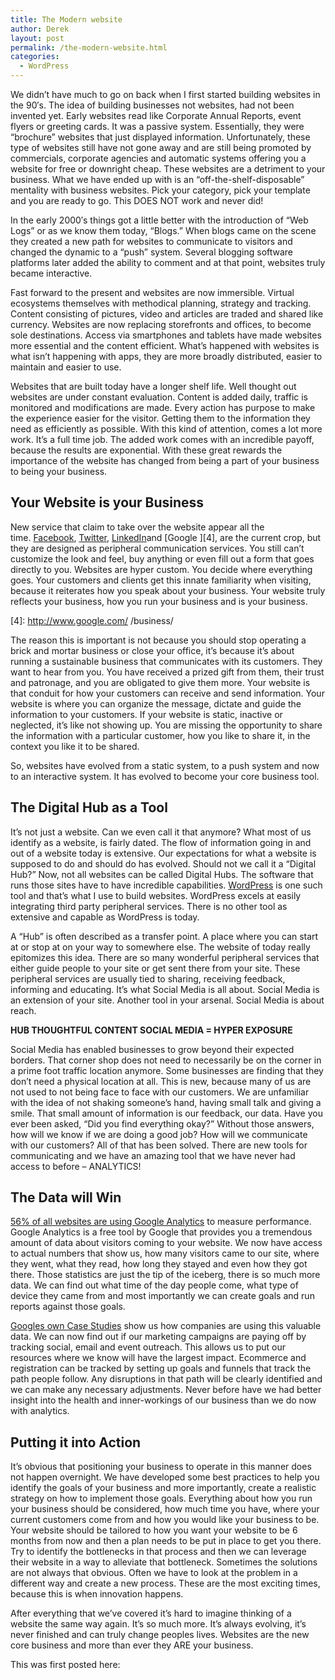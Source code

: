 ```yaml
---
title: The Modern website
author: Derek
layout: post
permalink: /the-modern-website.html
categories:
  - WordPress
---
```


We didn’t have much to go on back when I first started building websites in the 90′s. The idea of building businesses not websites, had not been invented yet. Early websites read like Corporate Annual Reports, event flyers or greeting cards. It was a passive system. Essentially, they were “brochure” websites that just displayed information. Unfortunately, these type of websites still have not gone away and are still being promoted by commercials, corporate agencies and automatic systems offering you a website for free or downright cheap. These websites are a detriment to your business. What we have ended up with is an “off-the-shelf-disposable” mentality with business websites. Pick your category, pick your template and you are ready to go. This DOES NOT work and never did!

In the early 2000′s things got a little better with the introduction of “Web Logs” or as we know them today, “Blogs.” When blogs came on the scene they created a new path for websites to communicate to visitors and changed the dynamic to a “push” system. Several blogging software platforms later added the ability to comment and at that point, websites truly became interactive.

Fast forward to the present and websites are now immersible. Virtual ecosystems themselves with methodical planning, strategy and tracking. Content consisting of pictures, video and articles are traded and shared like currency. Websites are now replacing storefronts and offices, to become sole destinations. Access via smartphones and tablets have made websites more essential and the content efficient. What’s happened with websites is what isn’t happening with apps, they are more broadly distributed, easier to maintain and easier to use.

Websites that are built today have a longer shelf life. Well thought out websites are under constant evaluation. Content is added daily, traffic is monitored and modifications are made. Every action has purpose to make the experience easier for the visitor. Getting them to the information they need as efficiently as possible. With this kind of attention, comes a lot more work. It’s a full time job. The added work comes with an incredible payoff, because the results are exponential. With these great rewards the importance of the website has changed from being a part of your business to being your business.

## Your Website is your Business

New service that claim to take over the website appear all the time. [Facebook][1], [Twitter][2], [LinkedIn][3]and [Google ][4], are the current crop, but they are designed as peripheral communication services. You still can’t customize the look and feel, buy anything or even fill out a form that goes directly to you. Websites are hyper custom. You decide where everything goes. Your customers and clients get this innate familiarity when visiting, because it reiterates how you speak about your business. Your website truly reflects your business, how you run your business and is your business.

 [1]: http://facebook.com/
 [2]: http://twitter.com/
 [3]: http://linkedin.com/
 [4]: http://www.google.com/ /business/

The reason this is important is not because you should stop operating a brick and mortar business or close your office, it’s because it’s about running a sustainable business that communicates with its customers. They want to hear from you. You have received a prized gift from them, their trust and patronage, and you are obligated to give them more. Your website is that conduit for how your customers can receive and send information. Your website is where you can organize the message, dictate and guide the information to your customers. If your website is static, inactive or neglected, it’s like not showing up. You are missing the opportunity to share the information with a particular customer, how you like to share it, in the context you like it to be shared.

So, websites have evolved from a static system, to a push system and now to an interactive system. It has evolved to become your core business tool.

## The Digital Hub as a Tool

It’s not just a website. Can we even call it that anymore? What most of us identify as a website, is fairly dated. The flow of information going in and out of a website today is extensive. Our expectations for what a website is supposed to do and should do has evolved. Should not we call it a “Digital Hub?” Now, not all websites can be called Digital Hubs. The software that runs those sites have to have incredible capabilities. [WordPress][5] is one such tool and that’s what I use to build websites. WordPress excels at easily integrating third party peripheral services. There is no other tool as extensive and capable as WordPress is today.

 [5]: http://wordpress.org/

A “Hub” is often described as a transfer point. A place where you can start at or stop at on your way to somewhere else. The website of today really epitomizes this idea. There are so many wonderful peripheral services that either guide people to your site or get sent there from your site. These peripheral services are usually tied to sharing, receiving feedback, informing and educating. It’s what Social Media is all about. Social Media is an extension of your site. Another tool in your arsenal. Social Media is about reach.

**HUB THOUGHTFUL CONTENT SOCIAL MEDIA = HYPER EXPOSURE**

Social Media has enabled businesses to grow beyond their expected borders. That corner shop does not need to necessarily be on the corner in a prime foot traffic location anymore. Some businesses are finding that they don’t need a physical location at all. This is new, because many of us are not used to not being face to face with our customers. We are unfamiliar with the idea of not shaking someone’s hand, having small talk and giving a smile. That small amount of information is our feedback, our data. Have you ever been asked, “Did you find everything okay?” Without those answers, how will we know if we are doing a good job? How will we communicate with our customers? All of that has been solved. There are new tools for communicating and we have an amazing tool that we have never had access to before – ANALYTICS!

## The Data will Win

[56% of all websites are using Google Analytics][6] to measure performance. Google Analytics is a free tool by Google that provides you a tremendous amount of data about visitors coming to your website. We now have access to actual numbers that show us, how many visitors came to our site, where they went, what they read, how long they stayed and even how they got there. Those statistics are just the tip of the iceberg, there is so much more data. We can find out what time of the day people come, what type of device they came from and most importantly we can create goals and run reports against those goals.

 [6]: http://w3techs.com/technologies/details/ta-googleanalytics/all/all

[Googles own Case Studies][7] show us how companies are using this valuable data. We can now find out if our marketing campaigns are paying off by tracking social, email and event outreach. This allows us to put our resources where we know will have the largest impact. Ecommerce and registration can be tracked by setting up goals and funnels that track the path people follow. Any disruptions in that path will be clearly identified and we can make any necessary adjustments. Never before have we had better insight into the health and inner-workings of our business than we do now with analytics.

 [7]: http://www.google.com/analytics/customers/index.html

## Putting it into Action

It’s obvious that positioning your business to operate in this manner does not happen overnight. We have developed some best practices to help you identify the goals of your business and more importantly, create a realistic strategy on how to implement those goals. Everything about how you run your business should be considered, how much time you have, where your current customers come from and how you would like your business to be. Your website should be tailored to how you want your website to be 6 months from now and then a plan needs to be put in place to get you there. Try to identify the bottlenecks in that process and then we can leverage their website in a way to alleviate that bottleneck. Sometimes the solutions are not always that obvious. Often we have to look at the problem in a different way and create a new process. These are the most exciting times, because this is when innovation happens.

After everything that we’ve covered it’s hard to imagine thinking of a website the same way again. It’s so much more. It’s always evolving, it’s never finished and can truly change peoples lives. Websites are the new core business and more than ever they ARE your business.

This was first posted here: 